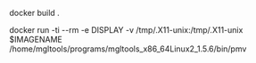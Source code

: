docker build .

docker run -ti --rm -e DISPLAY -v /tmp/.X11-unix:/tmp/.X11-unix $IMAGENAME /home/mgltools/programs/mgltools_x86_64Linux2_1.5.6/bin/pmv
